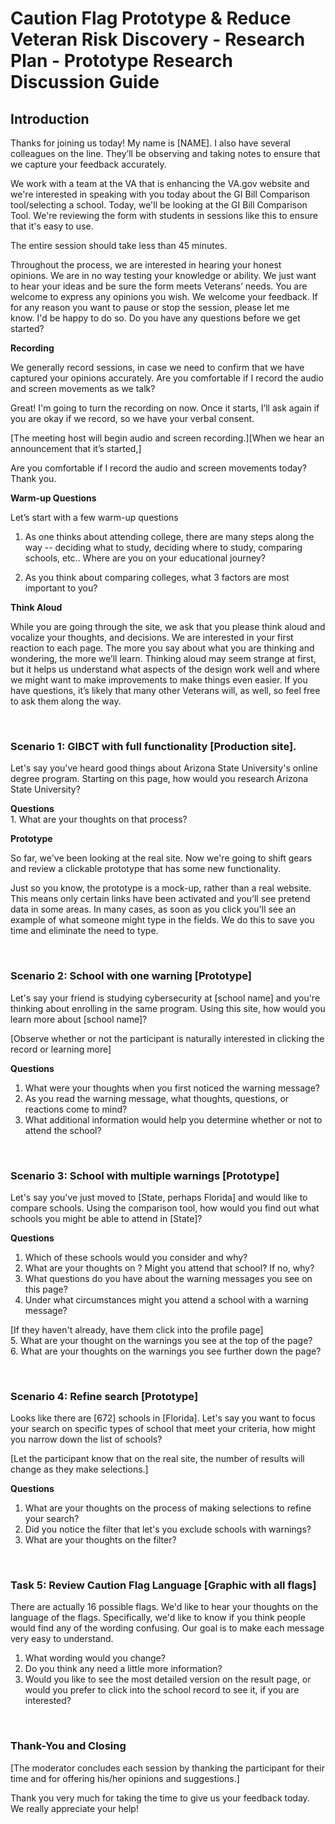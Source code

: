 # Caution Flag Prototype & Reduce Veteran Risk Discovery - Research Plan - Prototype Research Discussion Guide  

## Introduction 

Thanks for joining us today! My name is [NAME]. I also have several colleagues on the line.  They’ll be observing and taking notes to ensure that we capture your feedback accurately. 

We work with a team at the VA that is enhancing the VA.gov website and we're interested in speaking with you today about the GI Bill Comparison tool/selecting a school. Today, we'll be looking at the GI Bill Comparison Tool. We're reviewing the form with students in sessions like this to ensure that it's easy to use.

The entire session should take less than 45 minutes.

Throughout the process, we are interested in hearing your honest opinions. We are in no way testing your knowledge or ability. We just want to hear your ideas and be sure the form meets Veterans’ needs. You are welcome to express any opinions you wish. We welcome your feedback. If for any reason you want to pause or stop the session, please let me know. I'd be happy to do so. Do you have any questions before we get started?

**Recording**

We generally record sessions, in case we need to confirm that we have captured your opinions accurately. Are you comfortable if I record the audio and screen movements as we talk? 

Great! I'm going to turn the recording on now.  Once it starts, I’ll ask again if you are okay if we record, so we have your verbal consent.

[The meeting host will begin audio and screen recording.][When we hear an announcement that it’s started,] 

Are you comfortable if I record the audio and screen movements today? Thank you. 

**Warm-up Questions**

Let’s start with a few warm-up questions 

1.	As one thinks about attending college, there are many steps along the way -- deciding what to study, deciding where to study, comparing schools, etc.. Where are you on your educational journey?  

2.	As you think about comparing colleges, what 3 factors are most important to you?


**Think Aloud**

While you are going through the site, we ask that you please think aloud and vocalize your thoughts, and decisions. We are interested in your first reaction to each page.  The more you say about what you are thinking and wondering, the more we’ll learn.  Thinking aloud may seem strange at first, but it helps us understand what aspects of the design work well and where we might want to make improvements to make things even easier. If you have questions, it’s likely that many other Veterans will, as well, so feel free to ask them along the way.

&nbsp; 
&nbsp; 


### Scenario 1: GIBCT with full functionality   [Production site]. 

Let's say you've heard good things about Arizona State University's online degree program.  Starting on this page, how would you research Arizona State University?  

**Questions**  
	1. What are your thoughts on that process?  

**Prototype**  

So far, we've been looking at the real site.  Now we're going to shift gears and review a clickable prototype that has some new functionality.  

Just so you know, the prototype is a mock-up, rather than a real website.  This means only certain links have been activated and you’ll see pretend data in some areas. In many cases, as soon as you click you'll see an example of what someone might type in the fields.  We do this to save you time and eliminate the need to type.  

&nbsp; 
&nbsp; 

### Scenario 2: School with one warning   [Prototype]  
  
Let's say your friend is studying cybersecurity at [school name] and you're thinking about enrolling in the same program.  Using this site, how would you learn more about [school name]?  

[Observe whether or not the participant is naturally interested in clicking the record or learning more]  

**Questions**  
1. What were your thoughts when you first noticed the warning message?  
2. As you read the warning message, what thoughts, questions, or reactions come to mind?  
3. What additional information would help you determine whether or not to attend the school?  

&nbsp; 
&nbsp; 

### Scenario 3: School with multiple warnings   [Prototype]  
  
Let's say you've just moved to [State, perhaps Florida] and would like to compare schools.  Using the comparison tool, how would you find out what schools you might be able to attend in [State]?  

**Questions**  
1. Which of these schools would you consider and why?  
2. What are your thoughts on <Name of school with multiple caution flags>? Might you attend that school? If no, why?  
3. What questions do you have about the warning messages you see on this page?  
4. Under what circumstances might you attend a school with a warning message?  

[If they haven't already, have them click into the profile page]  
5. What are your thought on the warnings you see at the top of the page?  
6. What are your thoughts on the warnings you see further down the page?  

&nbsp; 
&nbsp; 

### Scenario 4: Refine search   [Prototype]  

Looks like there are [672] schools in [Florida]. Let's say you want to focus your search on specific types of school that meet your criteria, how might you narrow down the list of schools?  

[Let the participant know that on the real site, the number of results will change as they make selections.]  

**Questions**  
1. What are your thoughts on the process of making selections to refine your search?  
2. Did you notice the filter that let's you exclude schools with warnings?  
3. What are your thoughts on the filter?  

&nbsp; 
&nbsp; 


### Task 5: Review Caution Flag Language   [Graphic with all flags]  
There are actually 16 possible flags. We'd like to hear your thoughts on the language of the flags.  Specifically, we'd like to know if you think people would find any of the wording confusing.  Our goal is to make each message very easy to understand.  

1. What wording would you change?  
2. Do you think any need a little more information?  
3. Would you like to see the most detailed version on the result page, or would you prefer to click into the school record to see it, if you are interested?  

&nbsp; 
&nbsp; 

### Thank-You and Closing  

[The moderator concludes each session by thanking the participant for their time and for offering his/her opinions and suggestions.]  

Thank you very much for taking the time to give us your feedback today. We really appreciate your help!  
